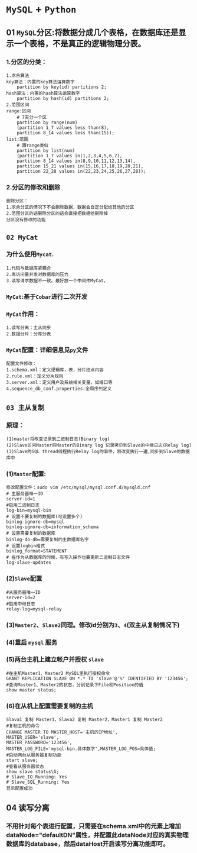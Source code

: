 # `MySQL` + `Python`
## 01 `MySQL`分区:将数据分成几个表格，在数据库还是显示一个表格，不是真正的逻辑物理分表。
### 1.分区的分类：
    1.求余算法
    key算法：内置的key算法运算数字
        partition by key(id) partitions 2;
    hash算法：内置的hash算法运算数字
        partition by hash(id) partitions 2;
    2.范围区间
    range:区间
        # 7天分一个区
        partition by range(num)
        (partition 1_7 values less than(8),
        partition 8_14 values less than(15));
    list:范围
        # 跟range类似
        partition by list(num)
        (partition 1_7 values in(1,2,3,4,5,6,7),
        partition 8_14 values in(8,9,10,11,12,13,14),
        partition 15_21 values in(15,16,17,18,19,20,21),
        partition 22_28 values in(22,23,24,25,26,27,28));
### 2.分区的修改和删除
    删除分区：
    1.求余分区的情况下不会删除数据，数据会自定分配给其他的分区
    2.范围分区的话删除分区的话会直接把数据给删除掉
    分区没有修改的功能
## `02 MyCat`
### 为什么使用`Mycat`.
    1.代码与数据库紧耦合
    2.高访问量并发对数据库的压力
    3.读写请求数据不一致。最好放一个中间件MyCat。
### `MyCat`:基于`Cobar`进行二次开发
### `MyCat`作用：
    1.读写分离：主从同步
    2.数据分片：分库分表
### `MyCat`配置：详细信息见`py`文件
    配置文件修改：
    1.schema.xml：定义逻辑库，表，分片结点内容
    2.rule.xml：定义分片规则
    3.server.xml：定义用户及系统相关变量，如端口等
    4.sequence_db_conf.properties:全局序列定义
## `03 主从复制`
### 原理：
    (1)master将改变记录到二进制日志(Binary log)
    (2)Slave访问Master将Master的Binary log 记录拷贝到Slave的中继日志(Relay log)
    (3)Slave的SQL thread线程执行Relay log的事件，将改变执行一遍,同步到Slave的数据库中
### (1)`Master`配置:
    修改配置文件：sudo vim /etc/mysql/mysql.conf.d/mysqld.cnf
    # 主服务器唯一ID
    server-id=1
    #启用二进制日志
    log-bin=mysql-bin
    # 设置不要复制的数据库(可设置多个)
    binlog-ignore-db=mysql
    binlog-ignore-db=information_schema
    # 设置需要复制的数据库
    binlog-do-db=需要复制的主数据库名字
    # 设置logbin格式
    binlog_format=STATEMENT
    # 在作为从数据库的时候，有写入操作也要更新二进制日志文件
    log-slave-updates
### (2)`Slave`配置
    #从服务器唯一ID
    server-id=2
    #启用中继日志
    relay-log=mysql-relay
### (3)`Master2`、`Slave2`同理。修改id分别为`3`、`4`(双主从复制情况下)
### (4)重启 `mysql` 服务
### (5)两台主机上建立帐户并授权 `slave`
    #在主机Master1、Master2 MySQL里执行授权命令
    GRANT REPLICATION SLAVE ON *.* TO 'slave'@'%' IDENTIFIED BY '123456';
    #查询Master1、Master2的状态，分别记录下File和Position的值
    show master status;
### (6)在从机上配置需要复制的主机
    Slava1 复制 Master1，Slava2 复制 Master2，Master1 复制 Master2
    #复制主机的命令
    CHANGE MASTER TO MASTER_HOST='主机的IP地址',
    MASTER_USER='slave',
    MASTER_PASSWORD='123456',
    MASTER_LOG_FILE='mysql-bin.具体数字',MASTER_LOG_POS=具体值;
    #启动两台从服务器复制功能
    start slave;
    #查看从服务器状态
    show slave status\G;
    # Slave_IO_Running: Yes
    # Slave_SQL_Running: Yes
    显示配置成功
## 04 读写分离
### 不用针对每个表进行配置，只需要在schema.xml中的元素上增加dataNode="defaultDN"属性，并配置此dataNode对应的真实物理数据库的database，然后dataHost开启读写分离功能即可。
